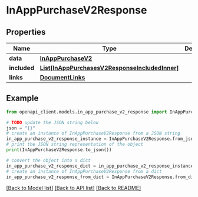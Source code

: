 # InAppPurchaseV2Response


## Properties

Name | Type | Description | Notes
------------ | ------------- | ------------- | -------------
**data** | [**InAppPurchaseV2**](InAppPurchaseV2.md) |  | 
**included** | [**List[InAppPurchasesV2ResponseIncludedInner]**](InAppPurchasesV2ResponseIncludedInner.md) |  | [optional] 
**links** | [**DocumentLinks**](DocumentLinks.md) |  | 

## Example

```python
from openapi_client.models.in_app_purchase_v2_response import InAppPurchaseV2Response

# TODO update the JSON string below
json = "{}"
# create an instance of InAppPurchaseV2Response from a JSON string
in_app_purchase_v2_response_instance = InAppPurchaseV2Response.from_json(json)
# print the JSON string representation of the object
print(InAppPurchaseV2Response.to_json())

# convert the object into a dict
in_app_purchase_v2_response_dict = in_app_purchase_v2_response_instance.to_dict()
# create an instance of InAppPurchaseV2Response from a dict
in_app_purchase_v2_response_from_dict = InAppPurchaseV2Response.from_dict(in_app_purchase_v2_response_dict)
```
[[Back to Model list]](../README.md#documentation-for-models) [[Back to API list]](../README.md#documentation-for-api-endpoints) [[Back to README]](../README.md)


